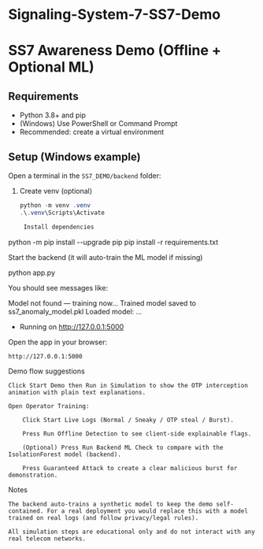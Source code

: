 # Signaling-System-7-SS7-Demo
# SS7 Awareness Demo (Offline + Optional ML)

## Requirements
- Python 3.8+ and pip
- (Windows) Use PowerShell or Command Prompt
- Recommended: create a virtual environment

## Setup (Windows example)
Open a terminal in the `SS7_DEMO/backend` folder:

1. Create venv (optional)
   ```powershell
   python -m venv .venv
   .\.venv\Scripts\Activate

    Install dependencies

python -m pip install --upgrade pip
pip install -r requirements.txt

Start the backend (it will auto-train the ML model if missing)

python app.py

You should see messages like:

Model not found — training now...
Trained model saved to ss7_anomaly_model.pkl
Loaded model: ...
* Running on http://127.0.0.1:5000

Open the app in your browser:

    http://127.0.0.1:5000

Demo flow suggestions

    Click Start Demo then Run in Simulation to show the OTP interception animation with plain text explanations.

    Open Operator Training:

        Click Start Live Logs (Normal / Sneaky / OTP steal / Burst).

        Press Run Offline Detection to see client-side explainable flags.

        (Optional) Press Run Backend ML Check to compare with the IsolationForest model (backend).

        Press Guaranteed Attack to create a clear malicious burst for demonstration.

Notes

    The backend auto-trains a synthetic model to keep the demo self-contained. For a real deployment you would replace this with a model trained on real logs (and follow privacy/legal rules).

    All simulation steps are educational only and do not interact with any real telecom networks.
